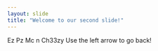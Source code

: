```yaml
---
layout: slide
title: "Welcome to our second slide!"
---
```

Ez Pz Mc n Ch33zy
Use the left arrow to go back!
